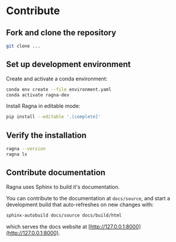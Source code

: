 # Contribute

## Fork and clone the repository

```bash
git clone ...
```

## Set up development environment

Create and activate a conda environment:

```bash
conda env create --file environment.yaml
conda activate ragna-dev
```

Install Ragna in editable mode:

```bash
pip install --editable '.[complete]'
```

## Verify the installation

```bash
ragna --version
ragna ls
```

## Contribute documentation

Ragna uses Sphinx to build it's documentation.

You can contribute to the documentation at `docs/source`,
and start a development build that auto-refreshes on new changes with:

```bash
sphinx-autobuild docs/source docs/build/html
```

which serves the docs website at [http://127.0.0.1:8000](http://127.0.0.1:8000).
